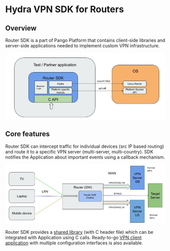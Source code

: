 # Hydra VPN SDK for Routers

## Overview

Router SDK is a part of Pango Platform that contains client-side libraries and server-side applications needed to implement custom VPN infrastructure.

![](../../.gitbook/assets/0.jpeg)

## Core features

Router SDK can intercept traffic for individual devices \(src IP based routing\) and route it to a specific VPN server \(multi-server, multi-country\). SDK notifies the Application about important events using a callback mechanism.

![](../../.gitbook/assets/1.jpeg)

Router SDK provides a [shared library](hydra-vpn-sdk-for-routers-sdk.md) \(with C header file\) which can be integrated with Application using C calls. Ready-to-go [VPN client application](hydra-vpn-sdk-for-routers-ci/) with multiple configuration interfaces is also available.

